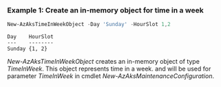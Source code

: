 ### Example 1: Create an in-memory object for time in a week
```powershell
New-AzAksTimeInWeekObject -Day 'Sunday' -HourSlot 1,2
```

```output
Day    HourSlot
---    --------
Sunday {1, 2}
```

*New-AzAksTimeInWeekObject* creates an in-memory object of type *TimeInWeek*. This object represents time in a week. and will be used for parameter *TimeInWeek* in cmdlet *New-AzAksMaintenanceConfiguration*.


